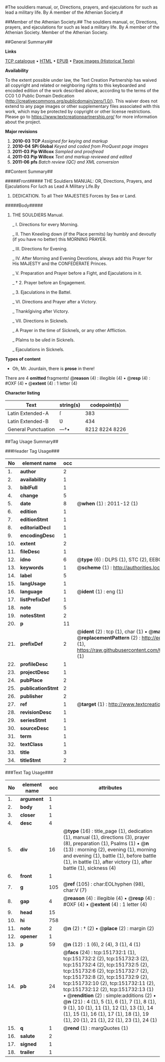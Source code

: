 #The souldiers manual, or, Directions, prayers, and ejaculations for such as lead a military life. By A member of the Athenian Society.#

##Member of the Athenian Society.##
The souldiers manual, or, Directions, prayers, and ejaculations for such as lead a military life. By A member of the Athenian Society.
Member of the Athenian Society.

##General Summary##

**Links**

[TCP catalogue](http://www.ota.ox.ac.uk/tcp/)  • 
[HTML](http://tei.it.ox.ac.uk/tcp/Texts-HTML/free/A93/A93461.html)  • 
[EPUB](http://tei.it.ox.ac.uk/tcp/Texts-EPUB/free/A93/A93461.epub) • 
[Page images (Historical Texts)](https://historicaltexts.jisc.ac.uk/eebo-43077635e)

**Availability**

To the extent possible under law, the Text Creation Partnership has waived all copyright and related or neighboring rights to this keyboarded and encoded edition of the work described above, according to the terms of the CC0 1.0 Public Domain Dedication (http://creativecommons.org/publicdomain/zero/1.0/). This waiver does not extend to any page images or other supplementary files associated with this work, which may be protected by copyright or other license restrictions. Please go to https://www.textcreationpartnership.org/ for more information about the project.

**Major revisions**

1. __2010-03__ __TCP__ *Assigned for keying and markup*
1. __2010-04__ __SPi Global__ *Keyed and coded from ProQuest page images*
1. __2011-03__ __Pip Willcox__ *Sampled and proofread*
1. __2011-03__ __Pip Willcox__ *Text and markup reviewed and edited*
1. __2011-06__ __pfs__ *Batch review (QC) and XML conversion*

##Content Summary##

#####Front#####
THE Souldiers MANUAL: OR, Directions, Prayers, and Ejaculations For ſuch as Lead
A Military Life.By 
1. DEDICATION. To all Their MAJESTIES Forces by Sea or Land.

#####Body#####

1. THE SOULDIERS Manual.

    _ I. Directions for every Morning.

    _ II. Then Kneeling down (if the Place permits) ſay humbly and
devoutly (if you have no better) this MORNING PRAYER.

    _ III. Directions for Evening.

    _ IV. After Morning and Evening Devotions, always add this Prayer for His
MAJESTY and the CONFEDERATE Princes.

    _ V. Preparation and Prayer before a Fight, and Ejaculations in it.

    _ † 2. Prayer before an Engagement.

    _ 3. Ejaculations in the Battel.

    _ VI. Directions and Prayer after a Victory.

    _ Thankſgiving after Victory.

    _ VII. Directions in Sickneſs.

    _ A Prayer in the time of Sickneſs, or any other Affliction.

    _ Pſalms to be uſed in Sickneſs.

    _ Ejaculations in Sickneſs.

**Types of content**

  * Oh, Mr. Jourdain, there is **prose** in there!

There are 4 **omitted** fragments! 
 @__reason__ (4) : illegible (4)  •  @__resp__ (4) : #OXF (4)  •  @__extent__ (4) : 1 letter (4)

**Character listing**


|Text|string(s)|codepoint(s)|
|---|---|---|
|Latin Extended-A|ſ|383|
|Latin Extended-B|Ʋ|434|
|General Punctuation|—†•|8212 8224 8226|

##Tag Usage Summary##

###Header Tag Usage###

|No|element name|occ|attributes|
|---|---|---|---|
|1.|__author__|2||
|2.|__availability__|1||
|3.|__biblFull__|1||
|4.|__change__|5||
|5.|__date__|8| @__when__ (1) : 2011-12 (1)|
|6.|__edition__|1||
|7.|__editionStmt__|1||
|8.|__editorialDecl__|1||
|9.|__encodingDesc__|1||
|10.|__extent__|2||
|11.|__fileDesc__|1||
|12.|__idno__|6| @__type__ (6) : DLPS (1), STC (2), EEBO-CITATION (1), OCLC (1), VID (1)|
|13.|__keywords__|1| @__scheme__ (1) : http://authorities.loc.gov/ (1)|
|14.|__label__|5||
|15.|__langUsage__|1||
|16.|__language__|1| @__ident__ (1) : eng (1)|
|17.|__listPrefixDef__|1||
|18.|__note__|5||
|19.|__notesStmt__|2||
|20.|__p__|11||
|21.|__prefixDef__|2| @__ident__ (2) : tcp (1), char (1)  •  @__matchPattern__ (2) : ([0-9\-]+):([0-9IVX]+) (1), (.+) (1)  •  @__replacementPattern__ (2) : http://eebo.chadwyck.com/downloadtiff?vid=$1&page=$2 (1), https://raw.githubusercontent.com/textcreationpartnership/Texts/master/tcpchars.xml#$1 (1)|
|22.|__profileDesc__|1||
|23.|__projectDesc__|1||
|24.|__pubPlace__|2||
|25.|__publicationStmt__|2||
|26.|__publisher__|2||
|27.|__ref__|1| @__target__ (1) : http://www.textcreationpartnership.org/docs/. (1)|
|28.|__revisionDesc__|1||
|29.|__seriesStmt__|1||
|30.|__sourceDesc__|1||
|31.|__term__|1||
|32.|__textClass__|1||
|33.|__title__|3||
|34.|__titleStmt__|2||


###Text Tag Usage###

|No|element name|occ|attributes|
|---|---|---|---|
|1.|__argument__|1||
|2.|__body__|1||
|3.|__closer__|1||
|4.|__desc__|4||
|5.|__div__|16| @__type__ (16) : title_page (1), dedication (1), manual (1), directions (3), prayer (8), preparation (1), Psalms (1)  •  @__n__ (13) : morning (2), evening (1), morning and evening (1), battle (1), before battle (1), in battle (1), after victory (1), after battle (1), sickness (4)|
|6.|__front__|1||
|7.|__g__|105| @__ref__ (105) : char:EOLhyphen (98), char:V (7)|
|8.|__gap__|4| @__reason__ (4) : illegible (4)  •  @__resp__ (4) : #OXF (4)  •  @__extent__ (4) : 1 letter (4)|
|9.|__head__|15||
|10.|__hi__|758||
|11.|__note__|2| @__n__ (2) : † (2)  •  @__place__ (2) : margin (2)|
|12.|__opener__|1||
|13.|__p__|59| @__n__ (12) : 1 (6), 2 (4), 3 (1), 4 (1)|
|14.|__pb__|24| @__facs__ (24) : tcp:151732:1 (1), tcp:151732:2 (2), tcp:151732:3 (2), tcp:151732:4 (2), tcp:151732:5 (2), tcp:151732:6 (2), tcp:151732:7 (2), tcp:151732:8 (2), tcp:151732:9 (2), tcp:151732:10 (2), tcp:151732:11 (2), tcp:151732:12 (2), tcp:151732:13 (1)  •  @__rendition__ (2) : simple:additions (2)  •  @__n__ (21) : 4 (1), 5 (1), 6 (1), 7 (1), 8 (1), 9 (1), 10 (1), 11 (1), 12 (1), 13 (1), 14 (1), 15 (1), 16 (1), 17 (1), 18 (1), 19 (1), 20 (1), 21 (1), 22 (1), 23 (1), 24 (1)|
|15.|__q__|1| @__rend__ (1) : margQuotes (1)|
|16.|__salute__|2||
|17.|__signed__|1||
|18.|__trailer__|1||
